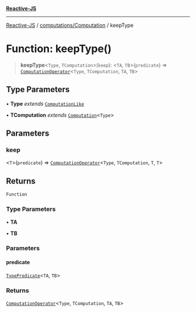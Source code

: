 [**Reactive-JS**](../../../README.md)

***

[Reactive-JS](../../../README.md) / [computations/Computation](../README.md) / keepType

# Function: keepType()

> **keepType**\<`Type`, `TComputation`\>(`keep`): \<`TA`, `TB`\>(`predicate`) => [`ComputationOperator`](../../type-aliases/ComputationOperator.md)\<`Type`, `TComputation`, `TA`, `TB`\>

## Type Parameters

• **Type** *extends* [`ComputationLike`](../../interfaces/ComputationLike.md)

• **TComputation** *extends* [`Computation`](../../interfaces/Computation.md)\<`Type`\>

## Parameters

### keep

\<`T`\>(`predicate`) => [`ComputationOperator`](../../type-aliases/ComputationOperator.md)\<`Type`, `TComputation`, `T`, `T`\>

## Returns

`Function`

### Type Parameters

• **TA**

• **TB**

### Parameters

#### predicate

[`TypePredicate`](../../../functions/type-aliases/TypePredicate.md)\<`TA`, `TB`\>

### Returns

[`ComputationOperator`](../../type-aliases/ComputationOperator.md)\<`Type`, `TComputation`, `TA`, `TB`\>
